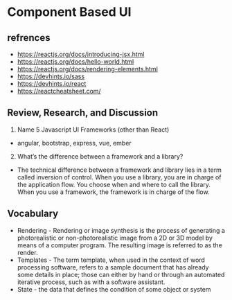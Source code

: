 # Component Based UI

## refrences

- https://reactjs.org/docs/introducing-jsx.html
- https://reactjs.org/docs/hello-world.html
- https://reactjs.org/docs/rendering-elements.html
- https://devhints.io/sass
- https://devhints.io/react
- https://reactcheatsheet.com/

## Review, Research, and Discussion

1. Name 5 Javascript UI Frameworks (other than React)

- angular, bootstrap, express, vue, ember

2. What’s the difference between a framework and a library?

- The technical difference between a framework and library lies in a term called inversion of control. When you use a library, you are in charge of the application flow. You choose when and where to call the library. When you use a framework, the framework is in charge of the flow.

## Vocabulary

- Rendering - Rendering or image synthesis is the process of generating a photorealistic or non-photorealistic image from a 2D or 3D model by means of a computer program. The resulting image is referred to as the render.
- Templates - The term template, when used in the context of word processing software, refers to a sample document that has already some details in place; those can either by hand or through an automated iterative process, such as with a software assistant.
- State - the data that defines the condition of some object or system
